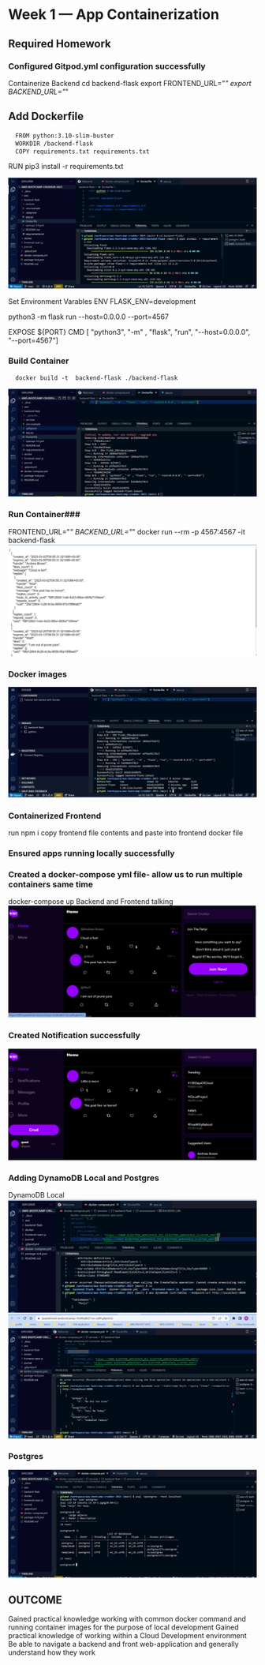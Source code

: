 # Week 1 — App Containerization

## Required Homework

### Configured Gitpod.yml configuration successfully 

Containerize Backend
  cd backend-flask
export FRONTEND_URL="*"
export BACKEND_URL="*"


## Add Dockerfile ##
      FROM python:3.10-slim-buster
      WORKDIR /backend-flask
      COPY requirements.txt requirements.txt
RUN pip3 install -r requirements.txt

![](assets/pip3.png) 

Set Environment Varables
        ENV FLASK_ENV=development

python3 -m flask run --host=0.0.0.0 --port=4567

EXPOSE ${PORT}
CMD [ "python3", "-m" , "flask", "run", "--host=0.0.0.0", "--port=4567"]

### Build Container ###
      docker build -t  backend-flask ./backend-flask
![](assets/Sucessfully%20build.png)
### Run Container###
   FRONTEND_URL="*" BACKEND_URL="*" docker run --rm -p 4567:4567 -it backend-flask   
![](assets/backend%20running.png) 
 
 ### Docker images ###
 ![](assets/docker%20images.png)
 
 
### Containerized Frontend ###
run npm i
copy frontend file contents and paste into frontend docker file
 
### Ensured apps running locally successfully ###
 
 ### Created a docker-compose yml file- allow us to run multiple containers same time ###
 docker-compose up 
 Backend and Frontend talking
  ![](assets/docker%20compose-up.png)
 
 ### Created Notification successfully ###
 ![](assets/notifications.png)
 
 ### Adding DynamoDB Local and Postgres ###
 
 DynamoDB Local
 ![](assets/dynamo%20db%20list.png)
 ![](assets/music%20table.png)
 
###  Postgres ###
 ![](assets/postgres.png)
 
## OUTCOME ##
Gained practical knowledge working with common docker command and running container images for the purpose of local development
Gained practical knowledge of working within a Cloud Development environment
Be able to navigate a backend and front web-application and generally understand how they work 

